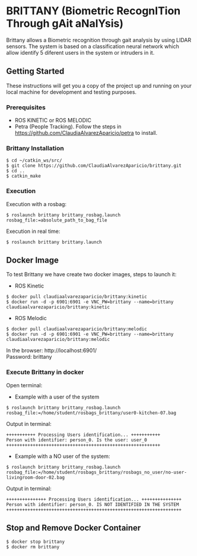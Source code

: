 # BRITTANY (Biometric RecognITion Through gAit aNalYsis)

Brittany allows a Biometric recognition through gait analysis by using LIDAR sensors. The system is based on a classification neural network which allow identify 5 diferent users in the system or intruders in it.

## Getting Started

These instructions will get you a copy of the project up and running on your local machine for development and testing purposes.

### Prerequisites

* ROS KINETIC or ROS MELODIC
* Petra (People Tracking). Follow the steps in https://github.com/ClaudiaAlvarezAparicio/petra to install.


### Brittany Installation

```
$ cd ~/catkin_ws/src/  
$ git clone https://github.com/ClaudiaAlvarezAparicio/brittany.git
$ cd ..  
$ catkin_make  
```

### Execution

Execution with a rosbag:

```
$ roslaunch brittany brittany_rosbag.launch rosbag_file:=absolute_path_to_bag_file
```

Execution in real time:

```
$ roslaunch brittany brittany.launch
```

## Docker Image   
To test Brittany we have create two docker images, steps to launch it:  
* ROS Kinetic
```  
$ docker pull claudiaalvarezaparicio/brittany:kinetic  
$ docker run -d -p 6901:6901 -e VNC_PW=brittany --name=brittany claudiaalvarezaparicio/brittany:kinetic  
```  
* ROS Melodic
```  
$ docker pull claudiaalvarezaparicio/brittany:melodic  
$ docker run -d -p 6901:6901 -e VNC_PW=brittany --name=brittany claudiaalvarezaparicio/brittany:melodic  
```  

In the browser: http://localhost:6901/  
Password: brittany  
  
### Execute Brittany in docker  
Open terminal:   
  
* Example with a user of the system  
```  
$ roslaunch brittany brittany_rosbag.launch rosbag_file:=/home/student/rosbags_brittany/user0-kitchen-07.bag  
```  
Output in terminal:  
```  
+++++++++++ Processing Users identification... +++++++++++  
Person with identifier: person_0. Is the user: user_0  
++++++++++++++++++++++++++++++++++++++++++++++++++++++++++  
```  
* Example with a NO user of the system:  
```  
$ roslaunch brittany brittany_rosbag.launch rosbag_file:=/home/student/rosbags_brittany/rosbags_no_user/no-user-livingroom-door-02.bag  
```  
Output in terminal:  
```  
+++++++++++++++ Processing Users identification... +++++++++++++++  
Person with identifier: person_0. IS NOT IDENTIFIED IN THE SYSTEM  
++++++++++++++++++++++++++++++++++++++++++++++++++++++++++++++++++  
```  
## Stop and Remove Docker Container   
```  
$ docker stop brittany
$ docker rm brittany 
```  